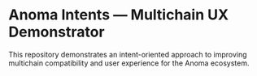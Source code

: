 # Anoma Intents — Multichain UX Demonstrator

This repository demonstrates an intent-oriented approach to improving multichain compatibility and user experience for the Anoma ecosystem.
